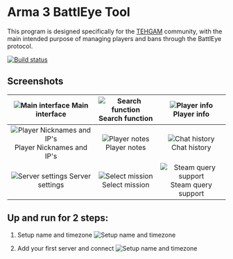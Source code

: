 # Arma 3 BattlEye Tool 

This program is designed specifically for the [TEHGAM](http://tehgam.com/) community, with the main intended purpose of managing players and bans through the BattlEye protocol.


 [![Build status](https://ci.appveyor.com/api/projects/status/vvhqm0ma4rb6pk5h?svg=true)](https://ci.appveyor.com/project/ArtemMuradov/arma3beclient)

## Screenshots

![Main interface](https://raw.githubusercontent.com/tym32167/arma3beclient/master/desc/1.PNG) Main interface |![Search function](https://raw.githubusercontent.com/tym32167/arma3beclient/master/desc/2.PNG) Search function |![Player info](https://raw.githubusercontent.com/tym32167/arma3beclient/master/desc/3.PNG) Player info
:-:|:-:|:-:
![Player Nicknames and IP's](https://raw.githubusercontent.com/tym32167/arma3beclient/master/desc/4.PNG) Player Nicknames and IP's |![Player notes](https://raw.githubusercontent.com/tym32167/arma3beclient/master/desc/5.PNG) Player notes |![Chat history](https://raw.githubusercontent.com/tym32167/arma3beclient/master/desc/6.PNG) Chat history
![Server settings](https://raw.githubusercontent.com/tym32167/arma3beclient/master/desc/7.PNG) Server settings |![Select mission](https://raw.githubusercontent.com/tym32167/arma3beclient/master/desc/8.PNG) Select mission |![Steam query support](https://raw.githubusercontent.com/tym32167/arma3beclient/master/desc/9.PNG) Steam query support

## Up and run for 2 steps: 

1. Setup name and timezone
![Setup name and timezone](https://raw.githubusercontent.com/tym32167/arma3beclient/master/desc/SetupNameAndTimeZone.gif)

2. Add your first server and connect
![Setup name and timezone](https://raw.githubusercontent.com/tym32167/arma3beclient/master/desc/AddingServer.gif)